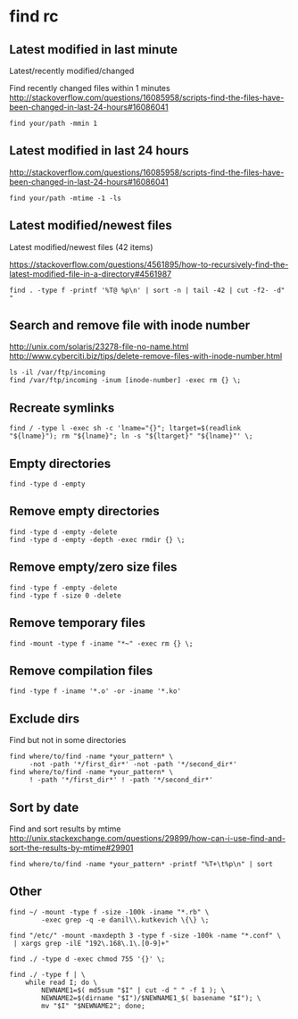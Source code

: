 # find rc

## Latest modified in last minute

Latest/recently modified/changed

Find recently changed files within 1 minutes
<http://stackoverflow.com/questions/16085958/scripts-find-the-files-have-been-changed-in-last-24-hours#16086041>

    find your/path -mmin 1

## Latest modified in last 24 hours

<http://stackoverflow.com/questions/16085958/scripts-find-the-files-have-been-changed-in-last-24-hours#16086041>

    find your/path -mtime -1 -ls

## Latest modified/newest files

Latest modified/newest files (42 items)

<https://stackoverflow.com/questions/4561895/how-to-recursively-find-the-latest-modified-file-in-a-directory#4561987>

    find . -type f -printf '%T@ %p\n' | sort -n | tail -42 | cut -f2- -d" "

## Search and remove file with inode number

<http://unix.com/solaris/23278-file-no-name.html>
<http://www.cyberciti.biz/tips/delete-remove-files-with-inode-number.html>

    ls -il /var/ftp/incoming
    find /var/ftp/incoming -inum [inode-number] -exec rm {} \;

## Recreate symlinks

    find / -type l -exec sh -c 'lname="{}"; ltarget=$(readlink "${lname}"); rm "${lname}"; ln -s "${ltarget}" "${lname}"' \;

## Empty directories

    find -type d -empty

## Remove empty directories

    find -type d -empty -delete
    find -type d -empty -depth -exec rmdir {} \;

## Remove empty/zero size files

    find -type f -empty -delete
    find -type f -size 0 -delete

## Remove temporary files

    find -mount -type f -iname "*~" -exec rm {} \;

## Remove compilation files

    find -type f -iname '*.o' -or -iname '*.ko'

## Exclude dirs

Find but not in some directories

    find where/to/find -name *your_pattern* \
         -not -path '*/first_dir*' -not -path '*/second_dir*'
    find where/to/find -name *your_pattern* \
         ! -path '*/first_dir*' ! -path '*/second_dir*'

## Sort by date

Find and sort results by mtime
<http://unix.stackexchange.com/questions/29899/how-can-i-use-find-and-sort-the-results-by-mtime#29901>

    find where/to/find -name *your_pattern* -printf "%T+\t%p\n" | sort

## Other

    find ~/ -mount -type f -size -100k -iname "*.rb" \
            -exec grep -q -e danil\\.kutkevich \{\} \;

    find "/etc/" -mount -maxdepth 3 -type f -size -100k -name "*.conf" \
     | xargs grep -ilE "192\.168\.1\.[0-9]+"

    find ./ -type d -exec chmod 755 '{}' \;

    find ./ -type f | \
        while read I; do \
            NEWNAME1=$( md5sum "$I" | cut -d " " -f 1 ); \
            NEWNAME2=$(dirname "$I")/$NEWNAME1_$( basename "$I"); \
            mv "$I" "$NEWNAME2"; done;
